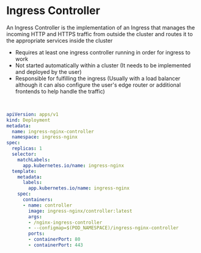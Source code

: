 # Ingress Controller

An Ingress Controller is the implementation of an Ingress that manages the incoming HTTP and HTTPS traffic from outside the cluster and routes it to the appropriate services inside the cluster

* Requires at least one ingress controller running in order for ingress to work
* Not started automatically within a cluster (It needs to be implemented and deployed by the user)
* Responsible for fulfilling the ingress (Usually with a load balancer although it can also configure the user's edge router or additional frontends to help handle the traffic)

<br>

```YAML
apiVersion: apps/v1
kind: Deployment
metadata:
  name: ingress-nginx-controller
  namespace: ingress-nginx
spec:
  replicas: 1
  selector:
    matchLabels:
      app.kubernetes.io/name: ingress-nginx
  template:
    metadata:
      labels:
        app.kubernetes.io/name: ingress-nginx
    spec:
      containers:
      - name: controller
        image: ingress-nginx/controller:latest
        args:
        - /nginx-ingress-controller
        - --configmap=$(POD_NAMESPACE)/ingress-nginx-controller
        ports:
        - containerPort: 80
        - containerPort: 443
```
